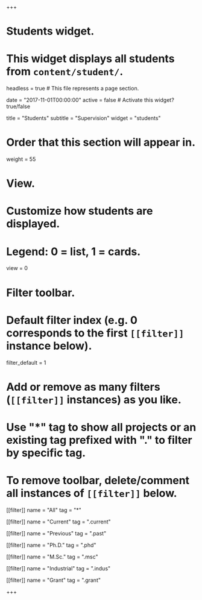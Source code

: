 +++
# Students widget.
# This widget displays all students from `content/student/`.
headless = true  # This file represents a page section.

date = "2017-11-01T00:00:00"
active = false  # Activate this widget? true/false

title = "Students"
subtitle = "Supervision"
widget = "students"

# Order that this section will appear in.
weight = 55

# View.
# Customize how students are displayed.
# Legend: 0 = list, 1 = cards.
view = 0

# Filter toolbar.

# Default filter index (e.g. 0 corresponds to the first `[[filter]]` instance below).
filter_default = 1

# Add or remove as many filters (`[[filter]]` instances) as you like.
# Use "*" tag to show all projects or an existing tag prefixed with "." to filter by specific tag.
# To remove toolbar, delete/comment all instances of `[[filter]]` below.
[[filter]]
  name = "All"
  tag = "*"

[[filter]]
  name = "Current"
  tag = ".current"

[[filter]]
  name = "Previous"
  tag = ".past"

[[filter]]
  name = "Ph.D."
  tag = ".phd"

[[filter]]
  name = "M.Sc."
  tag = ".msc"

[[filter]]
  name = "Industrial"
  tag = ".indus"

[[filter]]
  name = "Grant"
  tag = ".grant"


+++
